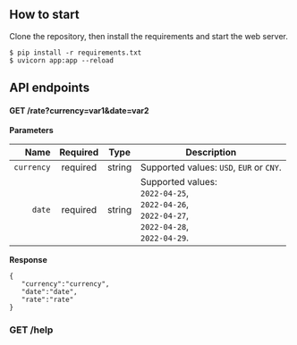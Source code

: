 ## How to start

Clone the repository, then install the requirements and start the web server.

    $ pip install -r requirements.txt
    $ uvicorn app:app --reload

## API endpoints

#### GET /rate?currency=var1&date=var2

**Parameters**

|       Name | Required |  Type   | Description                                                                                                 |
|-----------:|:--------:|:-------:|-------------------------------------------------------------------------------------------------------------|
| `currency` | required | string  | Supported values: `USD`, `EUR` or `CNY`.                                                                    |
|     `date` | required | string  | Supported values:<br/>`2022-04-25`,<br/>`2022-04-26`,<br/>`2022-04-27`,<br/>`2022-04-28`,<br/>`2022-04-29`. |

**Response**

```
{
   "currency":"currency",
   "date":"date",
   "rate":"rate"
}
```
### GET /help